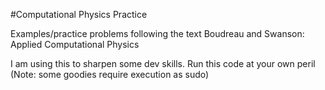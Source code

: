 #Computational Physics Practice 

Examples/practice problems following the text Boudreau and Swanson: Applied Computational Physics 

I am using this to sharpen some dev skills. Run this code at your own peril (Note: some goodies require execution as sudo)
